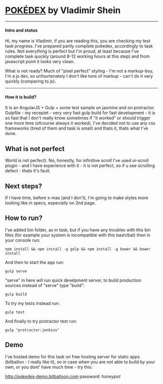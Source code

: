 # [POKÉDEX](TASK.md) by Vladimir Shein
---
#### Intro and status

Hi, my name is Vladimir, if you are reading this, you are checking my test task progress.
I've prepared partly complete pokedex, accordingly to task rules. Not everything is perfect
but I'm proud, at least because I've complete task quickly (around 8-12 working hours at this step)
and from javascript point it looks very clean.

What is not ready? Much of "pixel perfect" styling - I'm not a markup-boy, I'm a js dev, so unfourtenately I don't like tons of markup - can't do it very quickly (comparing to js).

---
#### How it is build?
It is an AngularJS + Gulp + some test sample on jasmine and on protractor.
Gulpfile - my recepiet - very very fast gulp build for fast development - it is so fast that I don't really know sometimes if "it worked" or should trigger one more time (ofcourse always it worked).
I've decided not to use any css frameworks (tired of them and task is small) and thats it, thats what I've done.

## What is not perfect

World is not perfect). No, honestly, for infinitive scroll I've used ui-scroll plugin - and I have experience with it - it is not perfect, so if u see scrolling defect - thats it's fault.

## Next steps?

If I have time, before x-mas (and I don't), I'm going to make styles more looking like in specs, especially on 2nd page.

## How to run?

I've added bin folder, as in task, but if you have any troubles with this bin files (for example your system is incompatible with this bash/bat) then in your console run:
```
npm install && npm install -g gulp && npm install -g bower && bower install
```
And then to start the app run:
```
gulp serve
```
"serve" in here will run quick develpment server, to build production sources instead of "serve" type "build":
```
gulp build
```
To try my tests instead run:
```
gulp test
```
And finally to try protractor test run:
```
gulp "protractor:jenkins"
```
## Demo
I've hosted demo for this task  on free hositng server for static apps (bitballon - I really like it), so in case when you are not able to build by your own, or you dont' have much time - try this:

http://pokedex-demo.bitballoon.com password: _honeypot_
